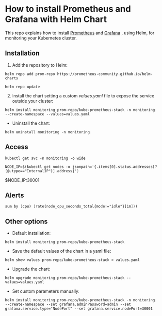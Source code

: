 # How to install Prometheus and Grafana with Helm Chart
This repo explains how to install [Prometheus](https://prometheus.io/) and [Grafana](https://grafana.com/grafana/dashboards/10856-k8-cluster/) , using Helm, for monitoring your Kubernetes cluster.

## Installation
1. Add the repository to Helm:
```
helm repo add prom-repo https://prometheus-community.github.io/helm-charts
```
```
helm repo update
```
2. Install the chart setting a custom *values.yaml* file to expose the service outside your cluster:
```
helm install monitoring prom-repo/kube-prometheus-stack -n monitoring --create-namespace --values=values.yaml
```
- Uninstall the chart:
```
helm uninstall monitoring -n monitoring
```


## Access
```
kubectl get svc -n monitoring -o wide
```
```
NODE_IP=$(kubectl get nodes -o jsonpath='{.items[0].status.addresses[?(@.type=="InternalIP")].address}')
```
$NODE_IP:30001

## Alerts
```
sum by (cpu) (rate(node_cpu_seconds_total{mode!="idle"}[1m]))
```


## Other options
- Default installation:
```
helm install monitoring prom-repo/kube-prometheus-stack
```
- Save the default values of the chart in a yaml file:
```
helm show values prom-repo/kube-prometheus-stack > values.yaml
```
- Upgrade the chart:
```
helm upgrade monitoring prom-repo/kube-prometheus-stack --values=values.yaml
```
- Set custom parameters manually:
```
helm install monitoring prom-repo/kube-prometheus-stack -n monitoring --create-namespace --set grafana.adminPassword=admin --set grafana.service.type="NodePort" --set grafana.service.nodePort=30001
```

